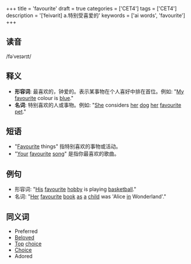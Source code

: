 +++
title = 'favourite'
draft = true
categories = ['CET4']
tags = ['CET4']
description = '[ˈfeivərit] a.特别受喜爱的'
keywords = ['ai words', 'favourite']
+++

## 读音
/fəˈveɪərɪt/

## 释义
- **形容词**: 最喜欢的，钟爱的。表示某事物在个人喜好中排在首位。例如: "[My](/post/my/) [favourite](/post/favourite/) colour is [blue](/post/blue/)."
- **名词**: 特别喜欢的人或事物。例如: "[She](/post/she/) considers [her](/post/her/) [dog](/post/dog/) [her](/post/her/) [favourite](/post/favourite/) [pet](/post/pet/)."

## 短语
- "[Favourite](/post/favourite/) things" 指特别喜欢的事物或活动。
- "[Your](/post/your/) [favourite](/post/favourite/) [song](/post/song/)" 是指你最喜欢的歌曲。

## 例句
- 形容词: "[His](/post/his/) [favourite](/post/favourite/) [hobby](/post/hobby/) is playing [basketball](/post/basketball/)."
- 名词: "[Her](/post/her/) [favourite](/post/favourite/) [book](/post/book/) [as](/post/as/) [a](/post/a/) [child](/post/child/) was 'Alice [in](/post/in/) Wonderland'."

## 同义词
- Preferred
- [Beloved](/post/beloved/)
- [Top](/post/top/) [choice](/post/choice/)
- [Choice](/post/choice/)
- Adored
